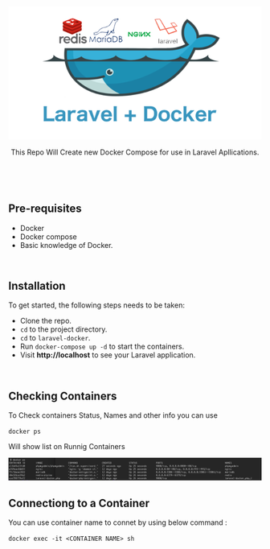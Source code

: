 <p align="center"><img src="https://github.com/emtized/laravel-docker/blob/master/img/docker_laravel-emtized.png" /></p>
<p align="center">This Repo Will Create new Docker Compose for use in Laravel Apllications.</p>


<p>&nbsp;</p>
<p>&nbsp;</p>

## Pre-requisites

- Docker 
- Docker compose 
- Basic knowledge of Docker.

<p>&nbsp;</p>

## Installation

To get started, the following steps needs to be taken:

- Clone the repo.
- `cd` to the project directory.
- `cd` to `laravel-docker`.
- Run `docker-compose up -d` to start the containers.
- Visit **http://localhost** to see your Laravel application.

<p>&nbsp;</p>

## Checking Containers 

To Check containers Status, Names and other info you can use 

`docker ps`

Will show list on Runnig Containers 

<img src="https://github.com/emtized/laravel-docker/blob/master/img/docker-ps.png" />

## Connectiong to a Container 
You can use container name to connet by using below command : 

`docker exec -it <CONTAINER NAME> sh `


